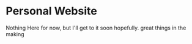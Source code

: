# Personal Website

Nothing Here for now, but I'll get to it soon hopefully. great things in the making
